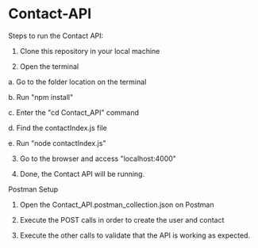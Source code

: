 # Contact-API

Steps to run the Contact API:

1. Clone this repository in your local machine

2. Open the terminal

  a. Go to the folder location on the terminal
  
  b. Run "npm install"
  
  c. Enter the "cd Contact_API" command
  
  d. Find the contactIndex.js file
  
  e. Run "node contactIndex.js"
 
 3. Go to the browser and access "localhost:4000"
 
 4. Done, the Contact API will be running.
 
 
 Postman Setup
 
 1. Open the Contact_API.postman_collection.json on Postman
 
 2. Execute the POST calls in order to create the user and contact

 3. Execute the other calls to validate that the API is working as expected.
